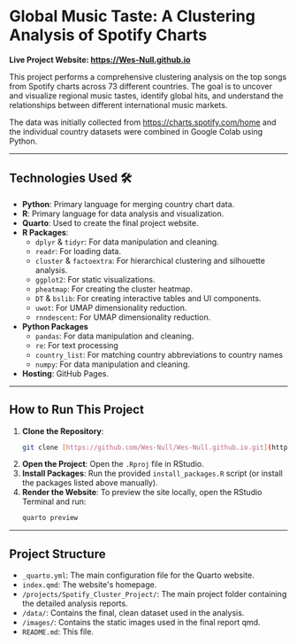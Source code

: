 # Global Music Taste: A Clustering Analysis of Spotify Charts

**Live Project Website: https://Wes-Null.github.io**

This project performs a comprehensive clustering analysis on the top songs from Spotify charts across 73 different countries.
The goal is to uncover and visualize regional music tastes, identify global hits, and understand the relationships 
between different international music markets.

The data was initially collected from https://charts.spotify.com/home and the individual
country datasets were combined in Google Colab using Python.

---

## Technologies Used 🛠️
* **Python**: Primary language for merging country chart data.
* **R**: Primary language for data analysis and visualization.
* **Quarto**: Used to create the final project website.
* **R Packages**:
    * `dplyr` & `tidyr`: For data manipulation and cleaning.
    * `readr`: For loading data.
    * `cluster` & `factoextra`: For hierarchical clustering and silhouette analysis.
    * `ggplot2`: For static visualizations.
    * `pheatmap`: For creating the cluster heatmap.
    * `DT` & `bslib`: For creating interactive tables and UI components.
    * `uwot`: For UMAP dimensionality reduction.
    * `rnndescent`: For UMAP dimensionality reduction.
* **Python Packages**
    * `pandas`: For data manipulation and cleaning.
    * `re`: For text processing
    * `country_list`: For matching country abbreviations to country names
    * `numpy`: For data manipulation and cleaning.
* **Hosting**: GitHub Pages.

---

## How to Run This Project

1.  **Clone the Repository**:
    ```bash
    git clone [https://github.com/Wes-Null/Wes-Null.github.io.git](https://github.com/Wes-Null/Wes-Null.github.io.git)
    ```
2.  **Open the Project**: Open the `.Rproj` file in RStudio.
3.  **Install Packages**: Run the provided `install_packages.R` script (or install the packages listed above manually).
4.  **Render the Website**: To preview the site locally, open the RStudio Terminal and run:
    ```bash
    quarto preview
    ```

---

## Project Structure

* `_quarto.yml`: The main configuration file for the Quarto website.
* `index.qmd`: The website's homepage.
* `/projects/Spotify_Cluster_Project/`: The main project folder containing the detailed analysis reports.
* `/data/`: Contains the final, clean dataset used in the analysis.
* `/images/`: Contains the static images used in the final report qmd.
* `README.md`: This file.
